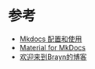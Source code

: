 # 参考

- <a href="https://www.xncoding.com/2020/03/01/tool/mkdocs.html" target="_blank">Mkdocs 配置和使用</a>
- <a href="https://squidfunk.github.io/mkdocs-material/getting-started/" target="_blank">Material for MkDocs</a>
- <a href="https://brayn.top" target="_blank">欢迎来到Brayn的博客 </a>
